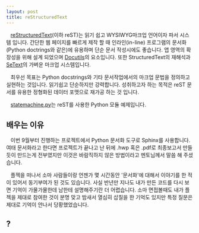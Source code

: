 ```yaml
---
layout: post
title: reStructuredText
---
```

  &nbsp;&nbsp;&nbsp;[reStructuredText](http://docutils.sourceforge.net/rst.html)(이하 reST)는 읽기 쉽고 WYSIWYG마크업 언어이자 파서 시스템 입니다.
  간단한 웹 페이지를 빠르게 제작 할 때 인라인(in-line) 프로그램의 문서화(Python doctrings와 같은)에 유용하며 단순 문서 작성시에도 좋습니다.
  앱 영역의 확장성을 위해 설계 되었으며 [Docutils](http://docutils.sourceforge.net/index.html)의 요소입니다. 또한 StructuredText의 재해석과 [SeText](http://docutils.sourceforge.net/mirror/setext.html)의 가벼운 마크업 시스템입니다.

  &nbsp;&nbsp;&nbsp;최우선 목표는 Python docstrings와 기타 문서작업에서의 마크업 문법을 정의하고 실현하는 것입니다. 읽기쉽고 단순하지만 강력합니다. 성취하고자 하는 목적은 reST 문서를 유용한 정형화된 데이터 포맷으로 재가공 하는 것 입니다.

  &nbsp;&nbsp;&nbsp;[statemachine.py](http://docutils.sourceforge.net/docutils/statemachine.py)는 reST를 사용한 Python 모듈 예제입니다.

## **배우는 이유**
&nbsp;&nbsp;&nbsp;이번 9월부터 진행하는 프로젝트에서 Python 문서화 도구로 Sphinx를 사용합니다.
여태 문서화라고 한다면 프로젝트가 끝나고 난 뒤에 .hwp 혹은 .pdf로 최종보고서 만들듯이 만드는게 전부였지만 이것은 바람직하지 않은 방법이라고 멘토님께서 말씀 해 주셨습니다.

&nbsp;&nbsp;&nbsp;플젝을 떠나서 소마 사람들이랑 언젠가 몇 시간동안 '문서화'에 대해서 이야기를 한 적이 있어서 동기부여가 된 것도 있습니다.
사실 반년만 지나도 내가 만든 코드를 다시 보면 기억이 가물가물한데 남한테 설명해주기란 더 어렵습니다.
소마 면접볼때도 내가 플젝을 제대로 참여한 것이 분명 맞고 밤새서 열심히 삽질을 한 기억도 있지만 특정 질문은 제대로 기억이 안나서 당황했었습니다.

## **?**

